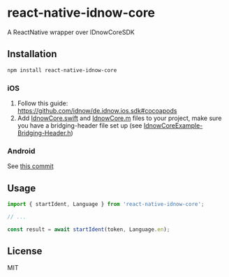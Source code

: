 # react-native-idnow-core

A ReactNative wrapper over IDnowCoreSDK

## Installation

```sh
npm install react-native-idnow-core
```

### iOS
1. Follow this guide: https://github.com/idnow/de.idnow.ios.sdk#cocoapods
2. Add [IdnowCore.swift](https://gitlab.com/nazaryablonskiy/react-native-idnow-core/-/blob/master/example/ios/IdnowCore.swift) and [IdnowCore.m](https://gitlab.com/nazaryablonskiy/react-native-idnow-core/-/blob/master/example/ios/IdnowCore.m) files to your project, make sure you have a bridging-header file set up (see [IdnowCoreExample-Bridging-Header.h](https://gitlab.com/nazaryablonskiy/react-native-idnow-core/-/blob/master/example/ios/IdnowCoreExample-Bridging-Header.h))

### Android
See [this commit](https://gitlab.com/nazaryablonskiy/react-native-idnow-core/-/commit/226f497bae1002fee1a53886e6e6b90b0836bed9)

## Usage

```js
import { startIdent, Language } from 'react-native-idnow-core';

// ...

const result = await startIdent(token, Language.en);
```

## License

MIT
